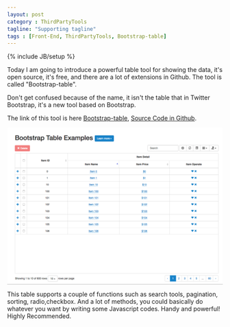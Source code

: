 ```yaml
---
layout: post
category : ThirdPartyTools
tagline: "Supporting tagline"
tags : [Front-End, ThirdPartyTools, Bootstrap-table]
---
```

{% include JB/setup %}

Today I am going to introduce a powerful table tool for showing the data, it's open source, it's free, and there are a lot of extensions in Github. The tool is called "Bootstrap-table".

Don't get confused because of the name, it isn't the table that in Twitter Bootstrap, it's a new tool based on Bootstrap.

The link of this tool is here [Bootstrap-table](http://bootstrap-table.wenzhixin.net.cn/), [Source Code in Github](https://github.com/wenzhixin/bootstrap-table/).

<img src="/assets/photos/Bootstrap-table.png" alt="Bootstrap-table" style="width: 630px; margin: 0 auto; display:block;"/>

This table supports a couple of functions such as search tools, pagination, sorting, radio,checkbox. And a lot of methods, you could basically do whatever you want by writing some Javascript codes. Handy and powerful! Highly Recommended.

